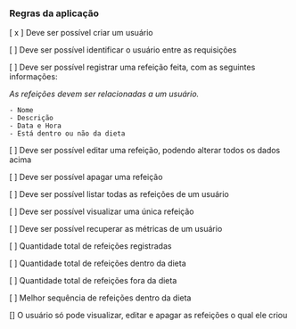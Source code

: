 ### Regras da aplicação

[ x ] Deve ser possível criar um usuário

[ ] Deve ser possível identificar o usuário entre as requisições

[ ] Deve ser possível registrar uma refeição feita, com as seguintes informações:

_As refeições devem ser relacionadas a um usuário._

    - Nome
    - Descrição
    - Data e Hora
    - Está dentro ou não da dieta

[ ] Deve ser possível editar uma refeição, podendo alterar todos os dados acima

[ ] Deve ser possível apagar uma refeição

[ ] Deve ser possível listar todas as refeições de um usuário

[ ] Deve ser possível visualizar uma única refeição

[ ] Deve ser possível recuperar as métricas de um usuário

[ ] Quantidade total de refeições registradas

[ ] Quantidade total de refeições dentro da dieta

[ ] Quantidade total de refeições fora da dieta

[ ] Melhor sequência de refeições dentro da dieta

[] O usuário só pode visualizar, editar e apagar as refeições o qual ele criou
